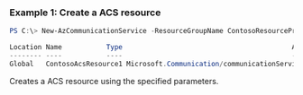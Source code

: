 ### Example 1: Create a ACS resource

```powershell
PS C:\> New-AzCommunicationService -ResourceGroupName ContosoResourceProvider1 -Name ContosoAcsResource1 -DataLocation UnitedStates -Location Global

Location Name           Type                                          AzureAsyncOperation
-------- ----           ----                                          -------------------
Global   ContosoAcsResource1 Microsoft.Communication/communicationServices
```

Creates a ACS resource using the specified parameters.
